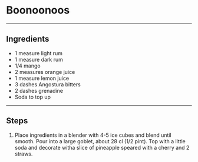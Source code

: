 # Boonoonoos

---

## Ingredients

* 1 measure light rum
* 1 measure dark rum
* 1/4 mango
* 2 measures orange juice
* 1 measure lemon juice
* 3 dashes Angostura bitters
* 2 dashes grenadine
* Soda to top up

---

## Steps

1.  Place ingredients in a blender with 4-5 ice cubes and blend until smooth. Pour into a large goblet, about 28 cl (1/2 pint). Top with a little soda and decorate witha  slice of pineapple speared with a cherry and 2 straws.